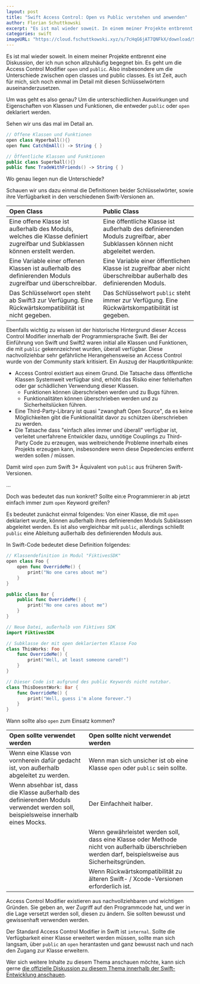 ```yaml
---
layout: post
title: "Swift Access Control: Open vs Public verstehen und anwenden"
author: Florian Schuttkowski
excerpt: "Es ist mal wieder soweit. In einem meiner Projekte entbrennt eine Diskussion, der ich nun schon allzuhäufig begegnet bin. Es geht um die Access Control Modifier open und public. Also insbesondere um die Unterschiede zwischen open classes und public classes. Es ist Zeit, auch für mich, sich noch einmal im Detail mit diesen Schlüsselwörtern auseinanderzusetzen."
categories: swift
imageURL: "https://cloud.fschuttkowski.xyz/s/7cHqG6jAT7QNFkX/download/Screenshot%202022-03-01%20at%2009.03.06.png"
---
```


Es ist mal wieder soweit. In einem meiner Projekte entbrennt eine Diskussion, der ich nun schon allzuhäufig begegnet bin. 
Es geht um die Access Control Modifier `open` und `public`. Also insbesondere um die Unterschiede zwischen open classes und public classes. Es ist Zeit, auch für mich, sich noch einmal im Detail mit diesen Schlüsselwörtern auseinanderzusetzen.

Um was geht es also genau? Um die unterschiedlichen Auswirkungen und Eigenschaften von Klassen und Funktionen, die entweder `public` oder `open` deklariert werden.

Sehen wir uns das mal im Detail an.

```swift
// Offene Klassen und Funktionen
open class Hyperball(){}
open func CatchEmAll() -> String { }

// Öffentliche Klassen und Funktionen
public class Superball(){}
public func TradeWithFriends() -> String { }
```
Wo genau liegen nun die Unterschiede?

Schauen wir uns dazu einmal die Definitionen beider Schlüsselwörter, sowie ihre Verfügbarkeit in den verschiedenen Swift-Versionen an.

|Open Class|Public Class|
|:--|:--|
|Eine offene Klasse ist außerhalb des Moduls, welches die Klasse definiert zugreifbar und Subklassen können erstellt werden.|Eine öffentliche Klasse ist außerhalb des definierenden Moduls zugreifbar, aber Subklassen können nicht abgeleitet werden.|
|Eine Variable einer offenen Klassen ist außerhalb des definierenden Moduls zugreifbar und überschreibbar.|Eine Variable einer öffentlichen Klasse ist zugreifbar aber nicht überschreibbar außerhalb des definierenden Moduls.|
|Das Schlüsselwort `open` steht ab Swift3 zur Verfügung. Eine Rückwärtskompatibilität ist nicht gegeben.|Das Schlüsselwort `public` steht immer zur Verfügung. Eine Rückwärtskompatibilität ist gegeben.|

Ebenfalls wichtig zu wissen ist der historische Hintergrund dieser Access Control Modifier innerhalb der Programmiersprache Swift. Bei der Einführung von Swift und Swift2 waren initial alle Klassen und Funktionen, die mit `public` gekennzeichnet wurden, überall verfügbar. Diese nachvollziehbar sehr gefährliche Herangehensweise an Access Control wurde von der Community stark kritisiert. Ein Auszug der Hauptkritikpunkte:

- Access Control existiert aus einem Grund. Die Tatsache dass öffentliche Klassen Systemweit verfügbar sind, erhöht das Risiko einer fehlerhaften oder gar schädlichen Verwendung dieser Klassen. 
    - Funktionen können überschrieben werden und zu Bugs führen.
    - Funktionalitäten können überschrieben werden und zu Sicherheitslücken führen.
- Eine Third-Party-Library ist quasi "zwanghaft Open Source", da es keine Möglichkeiten gibt die Funktionalität davor zu schützen überschrieben zu werden.
- Die Tatsache dass "einfach alles immer und überall" verfügbar ist, verleitet unerfahrene Entwickler dazu, unnötige Couplings zu Third-Party Code zu erzeugen, was weitreichende Probleme innerhalb eines Projekts erzeugen kann, insbesondere wenn diese Depedencies entfernt werden sollen / müssen.

Damit wird `open` zum Swift 3+ Äquivalent von `public` aus früheren Swift-Versionen.

...

Doch was bedeutet das nun konkret? Sollte ein:e Programmierer:in ab jetzt einfach immer zum `open` Keyword greifen?

Es bedeutet zunächst einmal folgendes: Von einer Klasse, die mit `open` deklariert wurde, können außerhalb ihres definierenden Moduls Subklassen abgeleitet werden. Es ist also vergleichbar mit `public`, allerdings schließt `public` eine Ableitung außerhalb des definierenden Moduls aus.

In Swift-Code bedeutet diese Definition folgendes:

```swift
// Klassendefinition in Modul "FiktivesSDK"
open class Foo { 
    open func OverrideMe() { 
        print("No one cares about me")
    }
}

public class Bar {
    public func OverrideMe() { 
        print("No one cares about me")
    }
}
```
```swift
// Neue Datei, außerhalb von Fiktives SDK
import FiktivesSDK

// Subklasse der mit open deklarierten Klasse Foo
class ThisWorks: Foo {
    func OverrideMe() {
        print("Well, at least someone cared!")
    }
}

// Dieser Code ist aufgrund des public Keywords nicht nutzbar.
class ThisDoesntWork: Bar {
    func OverrideMe() {
        print("Well, guess i'm alone forever.")
    }
}
```

Wann sollte also `open` zum Einsatz kommen? 

|Open sollte verwendet werden|Open sollte nicht verwendet werden|
|:--|:--|
|Wenn eine Klasse von vornherein dafür gedacht ist, von außerhalb abgeleitet zu werden.|Wenn man sich unsicher ist ob eine Klasse `open` oder `public` sein sollte.|
|Wenn absehbar ist, dass die Klasse außerhalb des definierenden Moduls verwendet werden soll, beispielsweise innerhalb eines Mocks.|Der Einfachheit halber.|
||Wenn gewährleistet werden soll, dass eine Klasse oder Methode nicht von außerhalb überschrieben werden darf, beispielsweise aus Sicherheitsgründen.|
||Wenn Rückwärtskompatibilität zu älteren Swift- / Xcode-Versionen erforderlich ist.|

Access Control Modifier existieren aus nachvollziehbaren und wichtigen Gründen. Sie geben an, wer Zugriff auf den Programmcode hat, und wer in die Lage versetzt werden soll, diesen zu ändern. Sie sollten bewusst und gewissenhaft verwenden werden.

Der Standard Access Control Modifier in Swift ist `internal`. Sollte die Verfügbarkeit einer Klasse erweitert werden müssen, sollte man sich langsam, über `public` an `open` herantasten und ganz bewusst nach und nach den Zugang zur Klasse erweitern.

Wer sich weitere Inhalte zu diesem Thema anschauen möchte, kann sich gerne [die offizielle Diskussion zu diesem Thema innerhalb der Swift-Entwicklung anschauen](https://github.com/apple/swift-evolution/blob/master/proposals/0117-non-public-subclassable-by-default.md).